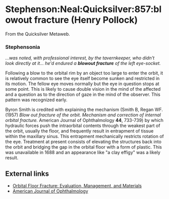 
# Stephenson:Neal:Quicksilver:857:blowout fracture (Henry Pollock)

From the Quicksilver Metaweb.

### Stephensonia


*...was noted, with professional interest, by the tavernkeeper, who didn't look directly at it... he'd endured a **blowout fracture** of the left eye-socket.*

Following a blow to the orbital rim by an object too large to enter the orbit, it is relatively common to see the eye itself become sunken and restricted in its motion. The fellow eye moves normally but the eye in question stops at some point. This is likely to cause double vision in the mind of the affected and a question as to the direction of gaze in the mind of the observer. This pattern was recognized early.

Byron Smith is credited with explaining the mechanism (Smith B, Regan WF. (1957) *Blow out fracture of the orbit. Mechanism and correction of internal orbital fracture.* American Journal of Ophthalmology **44**, 733-739) by which hydraulic forces push the intraorbital contents through the weakest part of the orbit, usually the floor, and frequently result in entrapment of tissue within the maxillary sinus. This entrapment mechanically restricts rotation of the eye. Treatment at present consists of elevating the structures back into the orbit and bridging the gap in the orbital floor with a form of plastic. This was unavailable in 1688 and an appearance like "a clay effigy" was a likely result.

## External links



* [Orbital Floor Fracture: Evaluation, Management, and Materials](/http-www-uic-edu-depts-doms-rounds-rounds-39-html)
* [American Journal of Ophthalmology](/http-www-ajo-com)
